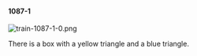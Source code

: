 #### 1087-1
![train-1087-1-0.png](https://github.com/lil-lab/nlvr/raw/master/nlvr/train/images/13/train-1087-1-0.png "train-1087-1-0.png")

There is a box with a yellow triangle and a blue triangle.